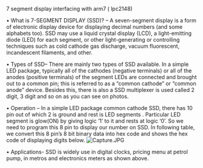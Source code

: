 7 segment display  interfacing with arm7 ( lpc2148)
 

•	What is 7-SEGMENT DISPLAY (SSD)? – A seven-segment display is a form of electronic display device for displaying decimal numbers (and some alphabets too). SSD may use a liquid crystal display (LCD), a light-emitting diode (LED) for each segment, or other light-generating or controlling techniques such as cold cathode gas discharge, vacuum fluorescent, incandescent filaments, and other.
 
•	 Types of SSD– There are mainly two types of SSD available. In a simple LED package, typically all of the cathodes (negative terminals) or all of the anodes (positive terminals) of the segment LEDs are connected and brought out to a common pin; this is referred to as a “common cathode” or “common anode” device. Besides this, there is also a SSD multiplexer is used called 2 digit, 3 digit and so on as you can see on photos.
 
 
•	Operation – In a simple LED package common cathode SSD, there has 10 pin out of which 2 is ground and rest is LED segments . Particular LED segment is glow(ON) by giving logic ‘1’ to it and rests at logic ‘0’.
So we need to program this 8 pin to display our number on SSD. In following table, we convert this 8 pin’s 8 bit binary data into hex code and shows the hex code of displaying digits below.
![Capture.JPG](C:/Users/home/Desktop/Capture.JPG "")
 
•	Applications-  SSD is widely use in digital clocks, pricing menu at petrol pump, in metros and electronics meters as shown above.


